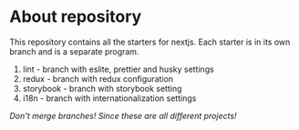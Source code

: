 # About repository

This repository contains all the starters for nextjs. 
Each starter is in its own branch and is a separate program.

1. lint - branch with eslite, prettier and husky settings
2. redux - branch with redux configuration
3. storybook - branch with storybook setting
4. i18n - branch with internationalization settings


*Don't merge branches! Since these are all different projects!*
